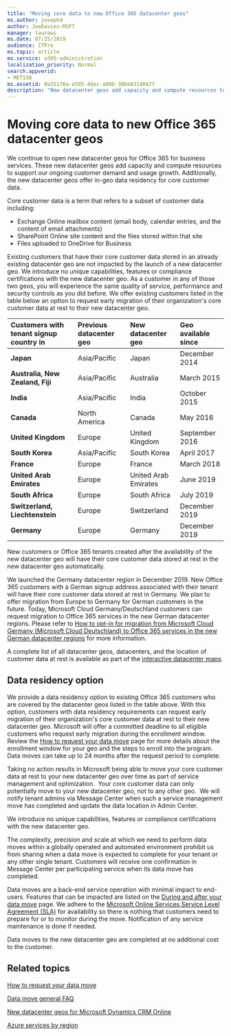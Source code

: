 ```yaml
---
title: "Moving core data to new Office 365 datacenter geos"
ms.author: josephd
author: JoeDavies-MSFT
manager: laurawi
ms.date: 07/25/2019
audience: ITPro
ms.topic: article
ms.service: o365-administration
localization_priority: Normal
search.appverid:
- MET150
ms.assetid: 0a35176a-e585-4dec-a90b-36be8314667f
description: "New datacenter geos add capacity and compute resources to support our ongoing customer demand and usage growth. Additionally, the new datacenter geos offer in-geo data residency for core customer data. Core customer data is a term that refers to a subset of customer data defined in the Microsoft Online Services Terms: Exchange Online mailbox content (email body, calendar entries, and the content of email attachments) and SharePoint Online site content and the files stored within that site, and files uploaded to OneDrive for Business."
---
```


# Moving core data to new Office 365 datacenter geos

We continue to open new datacenter geos for Office 365 for business services. These new datacenter geos add capacity and compute resources to support our ongoing customer demand and usage growth. Additionally, the new datacenter geos offer in-geo data residency for core customer data. 

Core customer data is a term that refers to a subset of customer data including: 
- Exchange Online mailbox content (email body, calendar entries, and the content of email attachments)
- SharePoint Online site content and the files stored within that site
- Files uploaded to OneDrive for Business 
  
Existing customers that have their core customer data stored in an already existing datacenter geo are not impacted by the launch of a new datacenter geo. We introduce no unique capabilities, features or compliance certifications with the new datacenter geo. As a customer in any of those two geos, you will experience the same quality of service, performance and security controls as you did before. We offer existing customers listed in the table below an option to request early migration of their organization's core customer data at rest to their new datacenter geo.
  
|****Customers with tenant signup country in****|****Previous datacenter geo****|****New datacenter geo****|****Geo available since****|
|:-----|:-----|:-----|:-----|
|****Japan****| Asia/Pacific | Japan | December 2014 |
|****Australia, New Zealand, Fiji****| Asia/Pacific | Australia | March 2015 |
|****India****| Asia/Pacific | India | October 2015 |
|****Canada****| North America | Canada | May 2016 |
|****United Kingdom****| Europe | United Kingdom | September 2016 |
|****South Korea****| Asia/Pacific | South Korea | April 2017 |
|****France****| Europe | France | March 2018 |
|****United Arab Emirates****| Europe | United Arab Emirates | June 2019 |
|****South Africa****| Europe | South Africa | July 2019 |
|****Switzerland, Liechtenstein****| Europe | Switzerland | December 2019 |
|****Germany****| Europe | Germany | December 2019 |
  
New customers or Office 365 tenants created after the availability of the new datacenter geo will have their core customer data stored at rest in the new datacenter geo automatically.

We launched the Germany datacenter region in December 2019.  New Office 365 customers with a German signup address associated with their tenant will have their core customer data stored at rest in Germany.  We plan to offer migration from Europe to Germany for German customers in the future.  Today, Microsoft Cloud Germany/Deutschland customers can request migration to Office 365 services in the new German datacenter regions.  Please refer to [How to opt-in for migration from Microsoft Cloud Germany (Microsoft Cloud Deutschland) to Office 365 services in the new German datacenter regions](https://aka.ms/office365germanymoveoptin) for more information.
  
A complete list of all datacenter geos, datacenters, and the location of customer data at rest is available as part of the [interactive datacenter maps](https://office.com/datamaps). 
  
## Data residency option

We provide a data residency option to existing Office 365 customers who are covered by the datacenter geos listed in the table above. With this option, customers with data residency requirements can request early migration of their organization's core customer data at rest to their new datacenter geo.  Microsoft will offer a committed deadline to all eligible customers who request early migration during the enrollment window.  Review the [How to request your data move](request-your-data-move.md) page for more details about the enrollment window for your geo and the steps to enroll into the program.  Data moves can take up to 24 months after the request period to complete.

Taking no action results in Microsoft being able to move your core customer data at rest to your new datacenter geo over time as part of service management and optimization.  Your core customer data can only potentially move to your new datacenter geo, not to any other geo.  We will notify tenant admins via Message Center when such a service management move has completed and update the data location in Admin Center.
   
We introduce no unique capabilities, features or compliance certifications with the new datacenter geo.
    
The complexity, precision and scale at which we need to perform data moves within a globally operated and automated environment prohibit us from sharing when a data move is expected to complete for your tenant or any other single tenant. Customers will receive one confirmation in Message Center per participating service when its data move has completed. 
    
Data moves are a back-end service operation with minimal impact to end-users. Features that can be impacted are listed on the [During and after your data move](during-and-after-your-data-move.md) page. We adhere to the [Microsoft Online Services Service Level Agreement (SLA)](https://go.microsoft.com/fwlink/p/?LinkId=523897) for availability so there is nothing that customers need to prepare for or to monitor during the move. Notification of any service maintenance is done if needed. 

Data moves to the new datacenter geo are completed at no additional cost to the customer.
    
## Related topics 
 
[How to request your data move](request-your-data-move.md)
    
[Data move general FAQ](data-move-faq.md)
  
[New datacenter geos for Microsoft Dynamics CRM Online](https://go.microsoft.com/fwlink/p/?Linkid=615924)
  
[Azure services by region](https://azure.microsoft.com/regions/)
